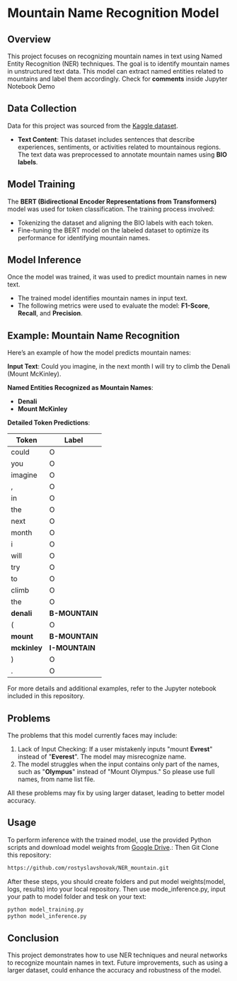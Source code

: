 # **Mountain Name Recognition Model**

## **Overview**

This project focuses on recognizing mountain names in text using Named Entity Recognition (NER) techniques. The goal is to identify mountain names in unstructured text data. This model can extract named entities related to mountains and label them accordingly.
Check for **comments** inside Jupyter Notebook Demo
## **Data Collection**

Data for this project was sourced from the [Kaggle dataset](https://www.kaggle.com/datasets/geraygench/mountain-ner-dataset/code).

- **Text Content**: This dataset includes sentences that describe experiences, sentiments, or activities related to mountainous regions. The text data was preprocessed to annotate mountain names using **BIO labels**.
  
## **Model Training**

The **BERT (Bidirectional Encoder Representations from Transformers)** model was used for token classification. The training process involved:
- Tokenizing the dataset and aligning the BIO labels with each token.
- Fine-tuning the BERT model on the labeled dataset to optimize its performance for identifying mountain names.

## **Model Inference**

Once the model was trained, it was used to predict mountain names in new text.

- The trained model identifies mountain names in input text.
- The following metrics were used to evaluate the model: **F1-Score**, **Recall**, and **Precision**.

## **Example: Mountain Name Recognition**

Here’s an example of how the model predicts mountain names:

**Input Text**: Could you imagine, in the next month I will try to climb the Denali (Mount McKinley).

**Named Entities Recognized as Mountain Names**:
- **Denali**
- **Mount McKinley**

**Detailed Token Predictions**:

| Token        | Label          |
|--------------|----------------|
| could        | O              |
| you          | O              |
| imagine      | O              |
| ,            | O              |
| in           | O              |
| the          | O              |
| next         | O              |
| month        | O              |
| i            | O              |
| will         | O              |
| try          | O              |
| to           | O              |
| climb        | O              |
| the          | O              |
| **denali**   | **B-MOUNTAIN** |
| (            | O              |
| **mount**    | **B-MOUNTAIN** |
| **mckinley** | **I-MOUNTAIN** |
| )            | O              |
| .            | O              |

For more details and additional examples, refer to the Jupyter notebook included in this repository.

## **Problems**

The problems that this model currently faces may include:
  1. Lack of Input Checking: If a user mistakenly inputs "mount **Evrest**" instead of "**Everest**". The model may misrecognize name.
  2. The model struggles when the input contains only part of the names, such as "**Olympus**" instead of "Mount Olympus." So please use full names, from name list file.

All these problems may fix by using larger dataset, leading to better model accuracy.

## **Usage**

To perform inference with the trained model, use the provided Python scripts and download model weights from [Google Drive](https://drive.google.com/drive/folders/19D-1IhhmtL_Lmz29zbp_1AbGXSjpWh1J?usp=sharing).:
Then Git Clone this repository:
```bash
https://github.com/rostyslavshovak/NER_mountain.git
```
After these steps, you should create folders and put model weights(model, logs, results) into your local repository. 
Then use mode_inference.py, input your path to model folder and tesk on your text:

```bash
python model_training.py
python model_inference.py
```
## **Conclusion**
This project demonstrates how to use NER techniques and neural networks to recognize mountain names in text. Future improvements, such as using a larger dataset, could enhance the accuracy and robustness of the model.
